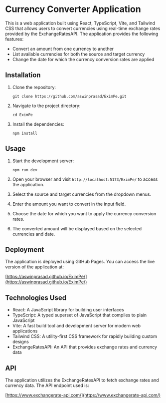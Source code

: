 # Currency Converter Application

This is a web application built using React, TypeScript, Vite, and Tailwind CSS that allows users to convert currencies using real-time exchange rates provided by the ExchangeRatesAPI. The application provides the following features:

- Convert an amount from one currency to another
- List available currencies for both the source and target currency
- Change the date for which the currency conversion rates are applied

## Installation

1. Clone the repository:

   ```
   git clone https://github.com/aswinprasad/EximPe.git
   ```

2. Navigate to the project directory:

   ```
   cd EximPe
   ```

3. Install the dependencies:

   ```
   npm install
   ```

## Usage

1. Start the development server:

   ```
   npm run dev
   ```

2. Open your browser and visit `http://localhost:5173/EximPe/` to access the application.

3. Select the source and target currencies from the dropdown menus.

4. Enter the amount you want to convert in the input field.

5. Choose the date for which you want to apply the currency conversion rates.

6. The converted amount will be displayed based on the selected currencies and date.

## Deployment

The application is deployed using GitHub Pages. You can access the live version of the application at:

[https://aswinprasad.github.io/EximPe/](https://aswinprasad.github.io/EximPe/)

## Technologies Used

- React: A JavaScript library for building user interfaces
- TypeScript: A typed superset of JavaScript that compiles to plain JavaScript
- Vite: A fast build tool and development server for modern web applications
- Tailwind CSS: A utility-first CSS framework for rapidly building custom designs
- ExchangeRatesAPI: An API that provides exchange rates and currency data

## API

The application utilizes the ExchangeRatesAPI to fetch exchange rates and currency data. The API endpoint used is:

[https://www.exchangerate-api.com/](https://www.exchangerate-api.com/)
